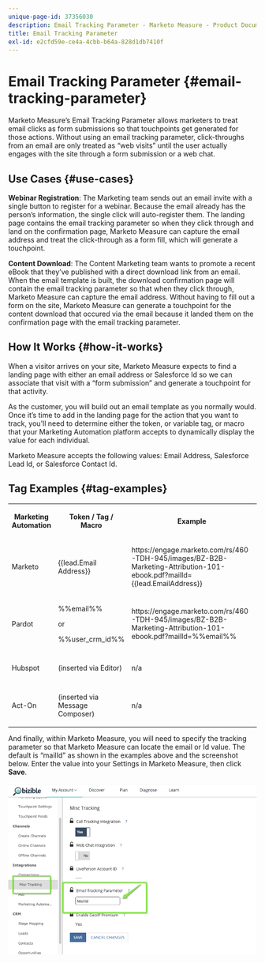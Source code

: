 ```yaml
---
unique-page-id: 37356030
description: Email Tracking Parameter - Marketo Measure - Product Documentation
title: Email Tracking Parameter
exl-id: e2cfd59e-ce4a-4cbb-b64a-828d1db7410f
---
```

# Email Tracking Parameter {#email-tracking-parameter}

Marketo Measure’s Email Tracking Parameter allows marketers to treat email clicks as form submissions so that touchpoints get generated for those actions. Without using an email tracking parameter, click-throughs from an email are only treated as “web visits” until the user actually engages with the site through a form submission or a web chat.

## Use Cases  {#use-cases}

**Webinar Registration**: The Marketing team sends out an email invite with a single button to register for a webinar. Because the email already has the person’s information, the single click will auto-register them. The landing page contains the email tracking parameter so when they click through and land on the confirmation page, Marketo Measure can capture the email address and treat the click-through as a form fill, which will generate a touchpoint.

**Content Download**: The Content Marketing team wants to promote a recent eBook that they’ve published with a direct download link from an email. When the email template is built, the download confirmation page will contain the email tracking parameter so that when they click through, Marketo Measure can capture the email address. Without having to fill out a form on the site, Marketo Measure can generate a touchpoint for the content download that occured via the email because it landed them on the confirmation page with the email tracking parameter.

## How It Works {#how-it-works}

When a visitor arrives on your site, Marketo Measure expects to find a landing page with either an email address or Salesforce Id so we can associate that visit with a “form submission” and generate a touchpoint for that activity.

As the customer, you will build out an email template as you normally would. Once it’s time to add in the landing page for the action that you want to track, you'll need to determine either the token, or variable tag, or macro that your Marketing Automation platform accepts to dynamically display the value for each individual.

Marketo Measure accepts the following values: Email Address, Salesforce Lead Id, or Salesforce Contact Id.

## Tag Examples {#tag-examples}

<table> 
 <colgroup> 
  <col> 
  <col> 
  <col> 
  <col> 
 </colgroup> 
 <tbody> 
  <tr> 
   <th><p>Marketing Automation</p></th> 
   <th><p>Token / Tag / Macro </p></th> 
   <th><p>Example</p></th> 
   <th><p>Supporting Material</p></th> 
  </tr> 
  <tr> 
   <td><p>Marketo</p></td> 
   <td><p>{{lead.Email Address}} </p></td> 
   <td><p>https://engage.marketo.com/rs/460-TDH-945/images/BZ-B2B-Marketing-Attribution-101-ebook.pdf?mailId={{lead.EmailAddress}}</p></td> 
   <td><p>https://docs.marketo.com/display/public/DOCS/Tokens+Overview#TokensOverview-PersonTokens</p></td> 
  </tr> 
  <tr> 
   <td><p>Pardot</p></td> 
   <td><p>%%email%% </p><p>or</p><p>%%user_crm_id%%</p></td> 
   <td><p>https://engage.marketo.com/rs/460-TDH-945/images/BZ-B2B-Marketing-Attribution-101-ebook.pdf?mailId=%%email%%</p></td> 
   <td><p>https://help.salesforce.com/articleView?id=pardot_variable_tags_reference.htm&amp;type=5</p></td> 
  </tr> 
  <tr> 
   <td><p>Hubspot</p></td> 
   <td><p>(inserted via Editor)</p></td> 
   <td><p>n/a</p></td> 
   <td><p>https://knowledge.hubspot.com/cos-general/how-to-use-personalization-with-your-content</p></td> 
  </tr> 
  <tr> 
   <td><p>Act-On</p></td> 
   <td><p>(inserted via Message Composer)</p></td> 
   <td><p>n/a</p></td> 
   <td><p>https://connect.act-on.com/hc/en-us/articles/360033436074-How-to-Personalize-Email-Content-with-CRM-Data</p></td> 
  </tr> 
 </tbody> 
</table>

And finally, within Marketo Measure, you will need to specify the tracking parameter so that Marketo Measure can locate the email or Id value. The default is “mailId” as shown in the examples above and the screenshot below. Enter the value into your Settings in Marketo Measure, then click **Save**.

![](assets/one.png)
